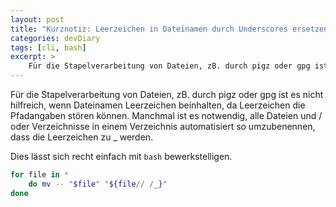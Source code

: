```yaml
---
layout: post
title: "Kurznotiz: Leerzeichen in Dateinamen durch Underscores ersetzen"
categories: devDiary
tags: [cli, bash]
excerpt: >
    Für die Stapelverarbeitung von Dateien, zB. durch pigz oder gpg ist es nicht hilfreich, wenn Dateinamen Leerzeichen beinhalten, da Leerzeichen die Pfadangaben stören können. Manchmal ist es notwendig, alle Dateien und / oder Verzeichnisse in einem Verzeichnis automatisiert so umzubenennen, dass die Leerzeichen zu _ werden.
---
```


Für die Stapelverarbeitung von Dateien, zB. durch pigz oder gpg ist es nicht hilfreich, wenn Dateinamen Leerzeichen beinhalten,
da Leerzeichen die Pfadangaben stören können. Manchmal ist es notwendig, alle Dateien und / oder Verzeichnisse in einem Verzeichnis automatisiert so umzubenennen, dass die Leerzeichen zu _ werden.

Dies lässt sich recht einfach mit `bash` bewerkstelligen.

```bash
for file in *
    do mv -- "$file" "${file// /_}"
done
```